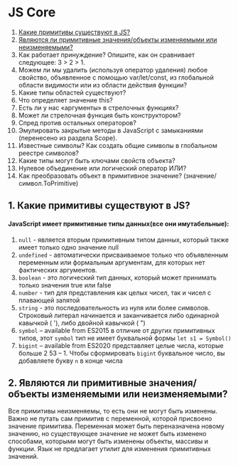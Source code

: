 # JS Core
1. [Какие примитивы существуют в JS?](#kakie-primitivy-sushestvuyut-v-js)
2. [Являются ли примитивные значения/объекты изменяемыми или неизменяемыми?](#2-являются-ли-примитивные-значенияобъекты-изменяемыми-или-неизменяемыми)
3. Как работает принуждение? Опишите, как он сравнивает следующее: 3 > 2 > 1.
4. Можем ли мы удалить (используя оператор удаления) любое свойство, объявленное с помощью var/let/const, из глобальной области видимости или из области действия функции?
5. Какие типы областей существуют?
6. Что определяет значение this?
7. Есть ли у нас «аргументы» в стрелочных функциях?
8. Может ли стрелочная функция быть конструктором?
9. Спред против остальных операторов?
10. Эмулировать закрытые методы в JavaScript с замыканиями (перенесено из раздела Scope).
11. Известные символы? Как создать общие символы в глобальном реестре символов?
12. Какие типы могут быть ключами свойств объекта?
13. Нулевое объединение или логический оператор ИЛИ?
14. Как преобразовать объект в примитивное значение? (значение/символ.ToPrimitive)

## 1. Какие примитивы существуют в JS?
#### JavaScript имеет примитивные типы данных(все они имутабельные):
1. `null` - является вторым примитивным типом данных, который также имеет только одно значение null
2. `undefined` - автоматически присваиваемое только что объявленным переменным или формальным аргументам, для которых нет фактических аргументов.
3. `boolean` - это логический тип данных, который может принимать только значения true или false
4. `number` - тип для представления как целых чисел, так и чисел с плавающей запятой
5. `string` - это последовательность из нуля или более символов. Строковый литерал начинается и заканчивается либо одинарной кавычкой ( '), либо двойной кавычкой ( ")
6. `symbol` – available from ES2015  в отличие от других примитивных типов, этот `symbol` тип не имеет буквальной формы `let s1 = Symbol()`
7. `bigint` – available from ES2020 представляет целые числа, которые больше 2 53  – 1. Чтобы сформировать `bigint` буквальное число, вы добавляете букву `n` в конце числа

## 2. Являются ли примитивные значения/объекты изменяемыми или неизменяемыми?
Все примитивы неизменяемы, то есть они не могут быть изменены. 
Важно не путать сам примитив с переменной, которой присвоено значение примитива. 
Переменная может быть переназначена новому значению, но существующее значение не может быть изменено способами, 
которыми могут быть изменены объекты, массивы и функции. Язык не предлагает утилит для изменения примитивных значений.
